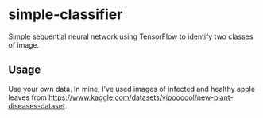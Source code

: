 # simple-classifier
Simple sequential neural network using TensorFlow to identify two classes of image.

## Usage
Use your own data. In mine, I've used images of infected and healthy apple leaves from https://www.kaggle.com/datasets/vipoooool/new-plant-diseases-dataset.
